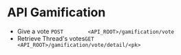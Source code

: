 API Gamification
========

* Give a vote `POST        <API_ROOT>/gamification/vote`
* Retrieve Thread's votes`GET         <API_ROOT>/gamification/vote/detail/<pk>`